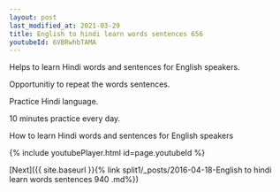 ```yaml
---
layout: post
last_modified_at: 2021-03-29
title: English to hindi learn words sentences 656 
youtubeId: 6VBRwhbTAMA
---
```

 
 
Helps to learn Hindi words and sentences for English speakers.

Opportunitiy to repeat the words sentences. 

Practice Hindi language. 
 
10 minutes practice every day. 
 
How to learn Hindi words and sentences for English speakers 
 
{% include youtubePlayer.html id=page.youtubeId %}
 
 
[Next]({{ site.baseurl }}{% link  split1/_posts/2016-04-18-English to hindi learn words sentences 940 .md%})
 
